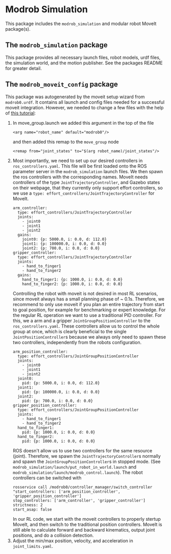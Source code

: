 # Modrob Simulation
This package includes the `modrob_simulation` and modular robot MoveIt package(s).

## The `modrob_simulation` package
This package provides all necessary launch files, robot models, urdf files, the
simulation world, and the motion publisher.
See the packages README for greater detail.

## The `modrob_moveit_config` package
This package was autogenerated by the moveit setup wizard from `modrob0.urdf`.
It contains all launch and config files needed for a successful moveit integration.
However, we needed to change a few files with the help of [this tutorial](https://medium.com/@tahsincankose/custom-manipulator-simulation-in-gazebo-and-motion-planning-with-moveit-c017eef1ea90):
  1. In move_group.launch we added this argument in the top of the file
      ```
      <arg name="robot_name" default="modrob0"/>
      ```
      and then added this remap to the `move_group` node
      ```
      <remap from="joint_states" to="$(arg robot_name)/joint_states"/>
      ```
  2. Most importantly, we need to set up our desired controllers in `ros_controllers.yaml`.
      This file will be first loaded onto the ROS parameter server in the `modrob_simulation`
      launch files. We then spawn the ros controllers with the corresponding names.
      MoveIt needs controllers of the type `JointTrajectoryController`, and Gazebo
      states on their webpage, that they currently only support effort controllers,
      so we use a `type: effort_controllers/JointTrajectoryController` for MoveIt.
      ```
      arm_controller:
        type: effort_controllers/JointTrajectoryController
        joints:
          - joint0
          - joint1
          - joint2
        gains:
          joint0: {p: 5000.0, i: 0.0, d: 112.0}
          joint1: {p: 100000.0, i: 0.0, d: 0.0}
          joint2: {p: 700.0, i: 0.0, d: 0.0}
      gripper_controller:
        type: effort_controllers/JointTrajectoryController
        joints:
          - hand_to_finger1
          - hand_to_finger2
        gains:
          hand_to_finger1: {p: 1000.0, i: 0.0, d: 0.0}
          hand_to_finger2: {p: 1000.0, i: 0.0, d: 0.0}
      ```
      Controlling the robot with moveit is not desired in most RL scenarios, since
      moveit always has a small planning phase of ~ 0.1s. Therefore, we recommend
      to only use moveit if you plan an entire trajectory from start to goal position,
      for example for benchmarking or expert knowledge.
      For the regular RL operation we want to use a traditional PID controller.
      For this, we a arm and a gripper `JointGroupPositionController` to the `ros_controllers.yaml`.
      These controllers allow us to control the whole group at once, which is clearly
      beneficial to the single `JointPositionController`s because we always only
      need to spawn these two controllers, independently from the robots configuration.
      ```
      arm_position_controller:
        type: effort_controllers/JointGroupPositionController
        joints:
          - joint0
          - joint1
          - joint2
        joint0:
          pid: {p: 5000.0, i: 0.0, d: 112.0}
        joint1:
          pid: {p: 100000.0, i: 0.0, d: 0.0}
        joint2:
          pid: {p: 700.0, i: 0.0, d: 0.0}
      gripper_position_controller:
        type: effort_controllers/JointGroupPositionController
        joints:
          - hand_to_finger1
          - hand_to_finger2
        hand_to_finger1:
          pid: {p: 1000.0, i: 0.0, d: 0.0}
        hand_to_finger2:
          pid: {p: 1000.0, i: 0.0, d: 0.0}
      ```
      ROS doesn't allow us to use two controllers for the same resource (joint).
      Therefore, we spawn the `JointTrajectoryController`s normally and spawn the
      `JointGroupPositionController`s in stopped mode.
      (See `modrob_simulation/launch/put_robot_in_world.launch` and `modrob_simulation/launch/modrob_control.launch`). The robot controllers can be switched with
      ```
      rosservice call /modrob0/controller_manager/switch_controller "start_controllers: ['arm_position_controller', 'gripper_position_controller']
      stop_controllers: ['arm_controller', 'gripper_controller']
      strictness: 2
      start_asap: false
      ```
      In our RL code, we start with the moveit controllers to properly stertup MoveIt,
      and then switch to the traditional position controllers. MoveIt is still able
      to calculate forward and backward kinematics, output joint positions, and do
      a collision detection.
  3. Adjust the min/max position, velocity, and acceleration in `joint_limits.yaml`.
